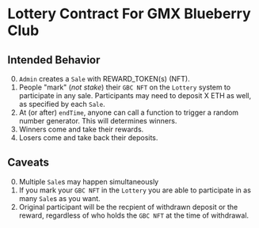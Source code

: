 # Lottery Contract For GMX Blueberry Club

## Intended Behavior

0. `Admin` creates a `Sale` with REWARD_TOKEN(s) (NFT).
1. People "mark" (_not stake_) their `GBC NFT` on the `Lottery` system to participate in any sale. Participants may need to deposit X ETH as well, as specified by each `Sale`.
2. At (or after) `endTime`, anyone can call a function to trigger a random number generator. This will determines winners.
3. Winners come and take their rewards.
4. Losers come and take back their deposits.

## Caveats

0. Multiple `Sale`s may happen simultaneously
1. If you mark your `GBC NFT` in the `Lottery` you are able to participate in as many `Sale`s as you want.
2. Original participant will be the recpient of withdrawn deposit or the reward, regardless of who holds the `GBC NFT` at the time of withdrawal.
